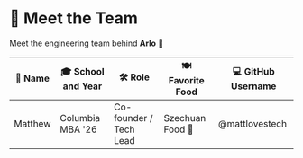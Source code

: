 # 👥 Meet the Team

Meet the engineering team behind **Arlo** 🚀

| 👤 Name  | 🎓 School and Year | 🛠 Role               | 🍽️ Favorite Food | 💻 GitHub Username |
|---------|--------------------|-----------------------|------------------|--------------------|
| Matthew | Columbia MBA '26   | Co-founder / Tech Lead | Szechuan Food 🍜 | @mattlovestech     |



